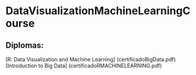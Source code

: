 # DataVisualizationMachineLearningCourse
## Diplomas:
  [R: Data Visualization and Machine Learning] (certificadoBigData.pdf)
  [Introduction to Big Data] (certificadoRMACHINELEARNING.pdf)
  
